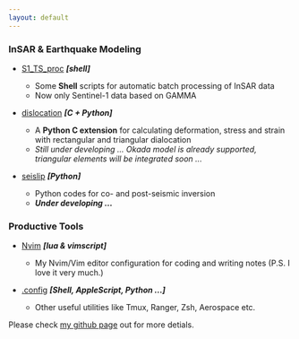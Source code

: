 ```yaml
---
layout: default
---
```


### InSAR & Earthquake Modeling

- [S1_TS_proc](https://github.com/ZelongGuo/sarproc/tree/master/S1_TS_proc) ***[shell]***
  - Some **Shell** scripts for automatic batch processing of InSAR data
  - Now only Sentinel-1 data based on GAMMA

- [dislocation](https://github.com/ZelongGuo/dislocation) ***[C + Python]***
  - A **Python C extension** for calculating deformation, stress and strain with rectangular and triangular dialocation
  - *Still under developing ... Okada model is already supported, triangular elements will be integrated soon ...*

- [seislip](https://github.com/ZelongGuo/seislip) ***[Python]***
  - Python codes for co- and post-seismic inversion 
  - ***Under developing ...***


### Productive Tools

- [Nvim](https://github.com/ZelongGuo/nvim) ***[lua & vimscript]***  
  - My Nvim/Vim editor configuration for coding and writing notes (P.S. I love it very much.)

- [.config](https://github.com/ZelongGuo/.config) ***[Shell, AppleScript, Python ...]***
  - Other useful utilities like Tmux, Ranger, Zsh, Aerospace etc.

Please check [my github page](https://github.com/ZelongGuo) out for more detials.  

